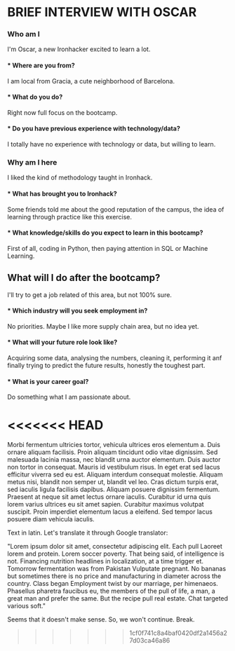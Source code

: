 # BRIEF INTERVIEW WITH OSCAR

### Who am I
I'm Oscar, a new Ironhacker excited to learn a lot.

#### * Where are you from?
I am local from Gracia, a cute neighborhood of Barcelona.

#### * What do you do?
Right now full focus on the bootcamp.

#### * Do you have previous experience with technology/data?
I totally have no experience with technology or data, but willing to learn.

### Why am I here
I liked the kind of methodology taught in Ironhack.

#### * What has brought you to Ironhack?
Some friends told me about the good reputation of the campus, the idea of learning through practice like this exercise.

#### * What knowledge/skills do you expect to learn in this bootcamp?
First of all, coding in Python, then paying attention in SQL or Machine Learning.

## What will I do after the bootcamp?
I'll try to get a job related of this area, but not 100% sure.

#### * Which industry will you seek employment in?
No priorities. Maybe I like more supply chain area, but no idea yet.

#### * What will your future role look like?
Acquiring some data, analysing the numbers, cleaning it, performing it anf finally trying to predict the future results, honestly the toughest part.

#### * What is your career goal?
Do something what I am passionate about.


<<<<<<< HEAD
=======
Morbi fermentum ultricies tortor, vehicula ultrices eros elementum a. Duis ornare aliquam facilisis. Proin aliquam tincidunt odio vitae dignissim. Sed malesuada lacinia massa, nec blandit urna auctor elementum. Duis auctor non tortor in consequat. Mauris id vestibulum risus. In eget erat sed lacus efficitur viverra sed eu est. Aliquam interdum consequat molestie. Aliquam metus nisi, blandit non semper ut, blandit vel leo. Cras dictum turpis erat, sed iaculis ligula facilisis dapibus. Aliquam posuere dignissim fermentum. Praesent at neque sit amet lectus ornare iaculis. Curabitur id urna quis lorem varius ultrices eu sit amet sapien. Curabitur maximus volutpat suscipit. Proin imperdiet elementum lacus a eleifend. Sed tempor lacus posuere diam vehicula iaculis.

Text in latin. Let's translate it through Google translator:

"Lorem ipsum dolor sit amet, consectetur adipiscing elit. Each pull Laoreet lorem and protein. Lorem soccer poverty. That being said, of intelligence is not. Financing nutrition headlines in localization, at a time trigger et. Tomorrow fermentation was from Pakistan Vulputate pregnant. No bananas but sometimes there is no price and manufacturing in diameter across the country. Class began Employment twist by our marriage, per himenaeos. Phasellus pharetra faucibus eu, the members of the pull of life, a man, a great man and prefer the same. But the recipe pull real estate. Chat targeted various soft."

Seems that it doesn't make sense. So, we won't continue. Break.
>>>>>>> 1cf0f741c8a4baf0420df2a1456a27d03ca46a86
